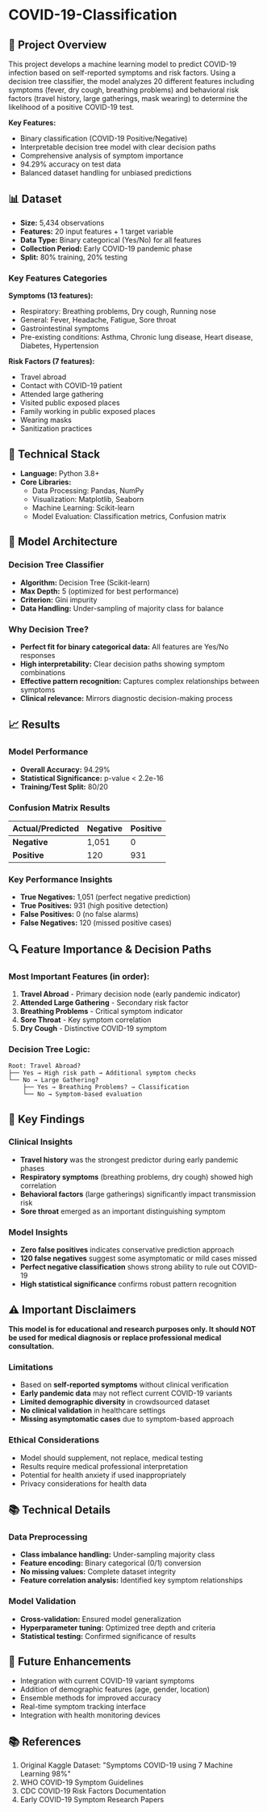 # COVID-19-Classification

## 🎯 Project Overview

This project develops a machine learning model to predict COVID-19 infection based on self-reported symptoms and risk factors. Using a decision tree classifier, the model analyzes 20 different features including symptoms (fever, dry cough, breathing problems) and behavioral risk factors (travel history, large gatherings, mask wearing) to determine the likelihood of a positive COVID-19 test.

**Key Features:**
- Binary classification (COVID-19 Positive/Negative)
- Interpretable decision tree model with clear decision paths
- Comprehensive analysis of symptom importance
- 94.29% accuracy on test data
- Balanced dataset handling for unbiased predictions

## 📊 Dataset

- **Size:** 5,434 observations
- **Features:** 20 input features + 1 target variable
- **Data Type:** Binary categorical (Yes/No) for all features
- **Collection Period:** Early COVID-19 pandemic phase
- **Split:** 80% training, 20% testing

### Key Features Categories

**Symptoms (13 features):**
- Respiratory: Breathing problems, Dry cough, Running nose
- General: Fever, Headache, Fatigue, Sore throat
- Gastrointestinal symptoms
- Pre-existing conditions: Asthma, Chronic lung disease, Heart disease, Diabetes, Hypertension

**Risk Factors (7 features):**
- Travel abroad
- Contact with COVID-19 patient
- Attended large gathering
- Visited public exposed places
- Family working in public exposed places
- Wearing masks
- Sanitization practices

## 🔧 Technical Stack

- **Language:** Python 3.8+
- **Core Libraries:** 
  - Data Processing: Pandas, NumPy
  - Visualization: Matplotlib, Seaborn
  - Machine Learning: Scikit-learn
  - Model Evaluation: Classification metrics, Confusion matrix

## 🌳 Model Architecture

### Decision Tree Classifier
- **Algorithm:** Decision Tree (Scikit-learn)
- **Max Depth:** 5 (optimized for best performance)
- **Criterion:** Gini impurity
- **Data Handling:** Under-sampling of majority class for balance

### Why Decision Tree?
- **Perfect fit for binary categorical data:** All features are Yes/No responses
- **High interpretability:** Clear decision paths showing symptom combinations
- **Effective pattern recognition:** Captures complex relationships between symptoms
- **Clinical relevance:** Mirrors diagnostic decision-making process

## 📈 Results

### Model Performance
- **Overall Accuracy:** 94.29%
- **Statistical Significance:** p-value < 2.2e-16
- **Training/Test Split:** 80/20

### Confusion Matrix Results
| Actual/Predicted | Negative | Positive |
|------------------|----------|----------|
| **Negative** | 1,051 | 0 |
| **Positive** | 120 | 931 |

### Key Performance Insights
- **True Negatives:** 1,051 (perfect negative prediction)
- **True Positives:** 931 (high positive detection)
- **False Positives:** 0 (no false alarms)
- **False Negatives:** 120 (missed positive cases)

## 🔍 Feature Importance & Decision Paths

### Most Important Features (in order):
1. **Travel Abroad** - Primary decision node (early pandemic indicator)
2. **Attended Large Gathering** - Secondary risk factor
3. **Breathing Problems** - Critical symptom indicator
4. **Sore Throat** - Key symptom correlation
5. **Dry Cough** - Distinctive COVID-19 symptom

### Decision Tree Logic:
```
Root: Travel Abroad?
├── Yes → High risk path → Additional symptom checks
└── No → Large Gathering?
    ├── Yes → Breathing Problems? → Classification
    └── No → Symptom-based evaluation
```

## 🎯 Key Findings

### Clinical Insights
- **Travel history** was the strongest predictor during early pandemic phases
- **Respiratory symptoms** (breathing problems, dry cough) showed high correlation
- **Behavioral factors** (large gatherings) significantly impact transmission risk
- **Sore throat** emerged as an important distinguishing symptom

### Model Insights
- **Zero false positives** indicates conservative prediction approach
- **120 false negatives** suggest some asymptomatic or mild cases missed
- **Perfect negative classification** shows strong ability to rule out COVID-19
- **High statistical significance** confirms robust pattern recognition

## ⚠️ Important Disclaimers

**This model is for educational and research purposes only. It should NOT be used for medical diagnosis or replace professional medical consultation.**

### Limitations
- Based on **self-reported symptoms** without clinical verification
- **Early pandemic data** may not reflect current COVID-19 variants
- **Limited demographic diversity** in crowdsourced dataset
- **No clinical validation** in healthcare settings
- **Missing asymptomatic cases** due to symptom-based approach

### Ethical Considerations
- Model should supplement, not replace, medical testing
- Results require medical professional interpretation
- Potential for health anxiety if used inappropriately
- Privacy considerations for health data

## 📚 Technical Details

### Data Preprocessing
- **Class imbalance handling:** Under-sampling majority class
- **Feature encoding:** Binary categorical (0/1) conversion
- **No missing values:** Complete dataset integrity
- **Feature correlation analysis:** Identified key symptom relationships

### Model Validation
- **Cross-validation:** Ensured model generalization
- **Hyperparameter tuning:** Optimized tree depth and criteria
- **Statistical testing:** Confirmed significance of results

## 🔮 Future Enhancements

- Integration with current COVID-19 variant symptoms
- Addition of demographic features (age, gender, location)
- Ensemble methods for improved accuracy
- Real-time symptom tracking interface
- Integration with health monitoring devices

## 📚 References

1. Original Kaggle Dataset: "Symptoms COVID-19 using 7 Machine Learning 98%"
2. WHO COVID-19 Symptom Guidelines
3. CDC COVID-19 Risk Factors Documentation
4. Early COVID-19 Symptom Research Papers

